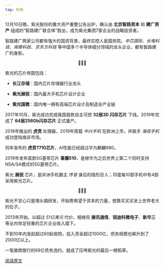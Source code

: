 ```yaml
---
tag: 科技 
---
```




12月10日晚，紫光股份的重大资产重整公告出炉，确认由 **北京智路资本** 和 **建广资产** 组成的“智路建广联合体”胜出，成为紫光集团7家企业的战略投资者。

智路建广两家公司都有强大的国资背景，最终实控人是国务院。*中芯国际、长电科技、闻泰科技、京东方科技* 等中国多个半导体细分领域的龙头企业，都有智路建广的身影。

<center>🌻🌻🌻</center>

紫光的芯片帝国包括：

* **长江存储**：国内芯片存储器行业龙头

* **紫光展锐**：国内最大手机芯片设计企业

* **紫光国微**：国内唯一拥有高端芯片设计及制造全产业链

2017年10月，紫光成功完成我国首款自主可控 **32层3D 闪存芯片** 下线。2019年完成了 **64层256Gb闪存芯片** 正式量产。

2018年推出的 **虎贲** 处理器，2019年搭载 *中兴手机* 在欧洲上市，并联手 *海信手机* 成功登陆南非市场。

同年发布的 **虎贲T710芯片**，AI性能已经超过华为麒麟980。

2019年发布首款5G基带芯片 **春藤510**，是继华为之后世界上第二个同时支持NSA/SA模式的5G基带芯片。

紫光 **展锐** 芯片，是非洲手机霸主 *传音* 身后的隐形巨人；印度每10部手机中有4部采用紫光芯片。

<center>🌻🌻🌻</center>

紫光不甘心只是埋头搞研发，开始寄希望于资本的力量，想靠买买买坐上世界老大的位子。

2013年开始，以超过 *51亿美元* 代价，相继将 **展讯通信**、**锐迪科微电子**、**新华三** 等业内举足轻重的芯片企业收入麾下。

不到10年内发起超过60起收购，投入资金超过1000亿，债务规模也飙升到了2000亿以上。

一笔徽商银行的68亿债务违约，就成了压垮紫光的最后一根稻草。

[阅读原文](https://mp.weixin.qq.com/s/LpUkI894N4Sv12fBRUuwVw)